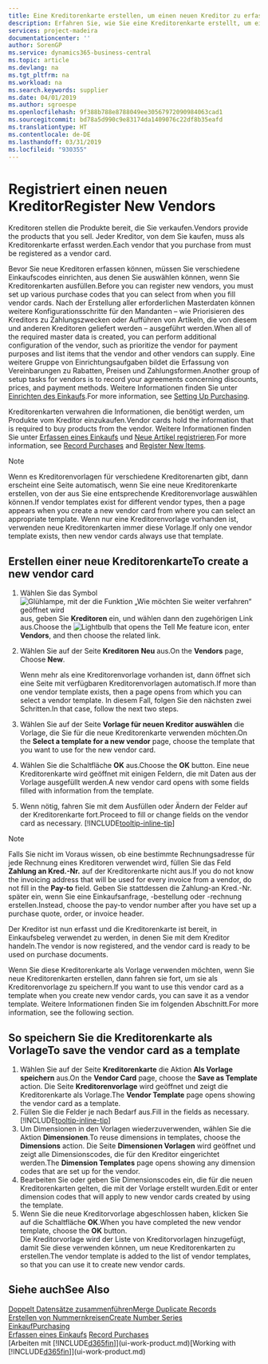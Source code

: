 ```yaml
---
title: Eine Kreditorenkarte erstellen, um einen neuen Kreditor zu erfassen | Microsoft Docs
description: Erfahren Sie, wie Sie eine Kreditorenkarte erstellt, um einen neuen Kreditor oder einem Lieferanten zu erfassen.
services: project-madeira
documentationcenter: ''
author: SorenGP
ms.service: dynamics365-business-central
ms.topic: article
ms.devlang: na
ms.tgt_pltfrm: na
ms.workload: na
ms.search.keywords: supplier
ms.date: 04/01/2019
ms.author: sgroespe
ms.openlocfilehash: 9f388b788e8788049ee30567972090984063cad1
ms.sourcegitcommit: bd78a5d990c9e83174da1409076c22df8b35eafd
ms.translationtype: HT
ms.contentlocale: de-DE
ms.lasthandoff: 03/31/2019
ms.locfileid: "930355"
---
```

# <a name="register-new-vendors"></a><span data-ttu-id="374eb-103">Registriert einen neuen Kreditor</span><span class="sxs-lookup"><span data-stu-id="374eb-103">Register New Vendors</span></span>
<span data-ttu-id="374eb-104">Kreditoren stellen die Produkte bereit, die Sie verkaufen.</span><span class="sxs-lookup"><span data-stu-id="374eb-104">Vendors provide the products that you sell.</span></span> <span data-ttu-id="374eb-105">Jeder Kreditor, von dem Sie kaufen, muss als Kreditorenkarte erfasst werden.</span><span class="sxs-lookup"><span data-stu-id="374eb-105">Each vendor that you purchase from must be registered as a vendor card.</span></span>

<span data-ttu-id="374eb-106">Bevor Sie neue Kreditoren erfassen können, müssen Sie verschiedene Einkaufscodes einrichten, aus denen Sie auswählen können, wenn Sie Kreditorenkarten ausfüllen.</span><span class="sxs-lookup"><span data-stu-id="374eb-106">Before you can register new vendors, you must set up various purchase codes that you can select from when you fill vendor cards.</span></span> <span data-ttu-id="374eb-107">Nach der Erstellung aller erforderlichen Masterdaten können weitere Konfigurationsschritte für den Mandanten – wie Priorisieren des Kreditors zu Zahlungszwecken oder Aufführen von Artikeln, die von diesem und anderen Kreditoren geliefert werden – ausgeführt werden.</span><span class="sxs-lookup"><span data-stu-id="374eb-107">When all of the required master data is created, you can perform additional configuration of the vendor, such as prioritize the vendor for payment purposes and list items that the vendor and other vendors can supply.</span></span> <span data-ttu-id="374eb-108">Eine weitere Gruppe von Einrichtungsaufgaben bildet die Erfassung von Vereinbarungen zu Rabatten, Preisen und Zahlungsformen.</span><span class="sxs-lookup"><span data-stu-id="374eb-108">Another group of setup tasks for vendors is to record your agreements concerning discounts, prices, and payment methods.</span></span> <span data-ttu-id="374eb-109">Weitere Informationen finden Sie unter [Einrichten des Einkaufs](purchasing-setup-purchasing.md).</span><span class="sxs-lookup"><span data-stu-id="374eb-109">For more information, see [Setting Up Purchasing](purchasing-setup-purchasing.md).</span></span>

<span data-ttu-id="374eb-110">Kreditorenkarten verwahren die Informationen, die benötigt werden, um Produkte vom Kreditor einzukaufen.</span><span class="sxs-lookup"><span data-stu-id="374eb-110">Vendor cards hold the information that is required to buy products from the vendor.</span></span> <span data-ttu-id="374eb-111">Weitere Informationen finden Sie unter [Erfassen eines Einkaufs](purchasing-how-record-purchases.md) und [Neue Artikel registrieren](inventory-how-register-new-items.md).</span><span class="sxs-lookup"><span data-stu-id="374eb-111">For more information, see [Record Purchases](purchasing-how-record-purchases.md) and [Register New Items](inventory-how-register-new-items.md).</span></span>

> [!NOTE]  
>   <span data-ttu-id="374eb-112">Wenn es Kreditorenvorlagen für verschiedene Kreditorenarten gibt, dann erscheint eine Seite automatisch, wenn Sie eine neue Kreditorenkarte erstellen, von der aus Sie eine entsprechende Kreditorenvorlage auswählen können.</span><span class="sxs-lookup"><span data-stu-id="374eb-112">If vendor templates exist for different vendor types, then a page appears when you create a new vendor card from where you can select an appropriate template.</span></span> <span data-ttu-id="374eb-113">Wenn nur eine Kreditorenvorlage vorhanden ist, verwenden neue Kreditorenkarten immer diese Vorlage.</span><span class="sxs-lookup"><span data-stu-id="374eb-113">If only one vendor template exists, then new vendor cards always use that template.</span></span>

## <a name="to-create-a-new-vendor-card"></a><span data-ttu-id="374eb-114">Erstellen einer neue Kreditorenkarte</span><span class="sxs-lookup"><span data-stu-id="374eb-114">To create a new vendor card</span></span>
1. <span data-ttu-id="374eb-115">Wählen Sie das Symbol ![Glühlampe, mit der die Funktion „Wie möchten Sie weiter verfahren“ geöffnet wird](media/ui-search/search_small.png "Wie möchten Sie weiter verfahren?") aus, geben Sie **Kreditoren** ein, und wählen dann den zugehörigen Link aus.</span><span class="sxs-lookup"><span data-stu-id="374eb-115">Choose the ![Lightbulb that opens the Tell Me feature](media/ui-search/search_small.png "Tell me what you want to do") icon, enter **Vendors**, and then choose the related link.</span></span>  
2. <span data-ttu-id="374eb-116">Wählen Sie auf der Seite **Kreditoren** **Neu** aus.</span><span class="sxs-lookup"><span data-stu-id="374eb-116">On the **Vendors** page, Choose **New**.</span></span>

    <span data-ttu-id="374eb-117">Wenn mehr als eine Kreditorenvorlage vorhanden ist, dann öffnet sich eine Seite mit verfügbaren Kreditorenvorlagen automatisch.</span><span class="sxs-lookup"><span data-stu-id="374eb-117">If more than one vendor template exists, then a page opens from which you can select a vendor template.</span></span> <span data-ttu-id="374eb-118">In diesem Fall, folgen Sie den nächsten zwei Schritten.</span><span class="sxs-lookup"><span data-stu-id="374eb-118">In that case, follow the next two steps.</span></span>
3. <span data-ttu-id="374eb-119">Wählen Sie auf der Seite **Vorlage für neuen Kreditor auswählen** die Vorlage, die Sie für die neue Kreditorenkarte verwenden möchten.</span><span class="sxs-lookup"><span data-stu-id="374eb-119">On the **Select a template for a new vendor** page, choose the template that you want to use for the new vendor card.</span></span>
4. <span data-ttu-id="374eb-120">Wählen Sie die Schaltfläche **OK** aus.</span><span class="sxs-lookup"><span data-stu-id="374eb-120">Choose the **OK** button.</span></span> <span data-ttu-id="374eb-121">Eine neue Kreditorenkarte wird geöffnet mit einigen Feldern, die mit Daten aus der Vorlage ausgefüllt werden.</span><span class="sxs-lookup"><span data-stu-id="374eb-121">A new vendor card opens with some fields filled with information from the template.</span></span>
5. <span data-ttu-id="374eb-122">Wenn nötig, fahren Sie mit dem Ausfüllen oder Ändern der Felder auf der Kreditorenkarte fort.</span><span class="sxs-lookup"><span data-stu-id="374eb-122">Proceed to fill or change fields on the vendor card as necessary.</span></span> [!INCLUDE[tooltip-inline-tip](includes/tooltip-inline-tip_md.md)]

> [!NOTE]  
>   <span data-ttu-id="374eb-123">Falls Sie nicht im Voraus wissen, ob eine bestimmte Rechnungsadresse für jede Rechnung eines Kreditoren verwendet wird, füllen Sie das Feld **Zahlung an Kred.-Nr.** auf der Kreditorenkarte nicht aus.</span><span class="sxs-lookup"><span data-stu-id="374eb-123">If you do not know the invoicing address that will be used for every invoice from a vendor, do not fill in the **Pay-to** field.</span></span> <span data-ttu-id="374eb-124">Geben Sie stattdessen die Zahlung-an Kred.-Nr. später ein, wenn Sie eine Einkaufsanfrage, -bestellung oder -rechnung erstellen.</span><span class="sxs-lookup"><span data-stu-id="374eb-124">Instead, choose the pay-to vendor number after you have set up a purchase quote, order, or invoice header.</span></span>

<span data-ttu-id="374eb-125">Der Kreditor ist nun erfasst und die Kreditorenkarte ist bereit, in Einkaufsbeleg verwendet zu werden, in denen Sie mit dem Kreditor handeln.</span><span class="sxs-lookup"><span data-stu-id="374eb-125">The vendor is now registered, and the vendor card is ready to be used on purchase documents.</span></span>

<span data-ttu-id="374eb-126">Wenn Sie diese Kreditorenkarte als Vorlage verwenden möchten, wenn Sie neue Kreditorenkarten erstellen, dann fahren sie fort, um sie als Kreditorenvorlage zu speichern.</span><span class="sxs-lookup"><span data-stu-id="374eb-126">If you want to use this vendor card as a template when you create new vendor cards, you can save it as a vendor template.</span></span> <span data-ttu-id="374eb-127">Weitere Informationen finden Sie im folgenden Abschnitt.</span><span class="sxs-lookup"><span data-stu-id="374eb-127">For more information, see the following section.</span></span>

## <a name="to-save-the-vendor-card-as-a-template"></a><span data-ttu-id="374eb-128">So speichern Sie die Kreditorenkarte als Vorlage</span><span class="sxs-lookup"><span data-stu-id="374eb-128">To save the vendor card as a template</span></span>
1. <span data-ttu-id="374eb-129">Wählen Sie auf der Seite **Kreditorenkarte** die Aktion **Als Vorlage speichern** aus.</span><span class="sxs-lookup"><span data-stu-id="374eb-129">On the **Vendor Card** page, choose the **Save as Template** action.</span></span> <span data-ttu-id="374eb-130">Die Seite **Kreditorenvorlage** wird geöffnet und zeigt die Kreditorenkarte als Vorlage.</span><span class="sxs-lookup"><span data-stu-id="374eb-130">The **Vendor Template** page opens showing the vendor card as a template.</span></span>
2. <span data-ttu-id="374eb-131">Füllen Sie die Felder je nach Bedarf aus.</span><span class="sxs-lookup"><span data-stu-id="374eb-131">Fill in the fields as necessary.</span></span> [!INCLUDE[tooltip-inline-tip](includes/tooltip-inline-tip_md.md)]
3. <span data-ttu-id="374eb-132">Um Dimensionen in den Vorlagen wiederzuverwenden, wählen Sie die Aktion **Dimensionen**.</span><span class="sxs-lookup"><span data-stu-id="374eb-132">To reuse dimensions in templates, choose the **Dimensions** action.</span></span> <span data-ttu-id="374eb-133">Die Seite **Dimensionen Vorlagen** wird geöffnet und zeigt alle Dimensionscodes, die für den Kreditor eingerichtet werden.</span><span class="sxs-lookup"><span data-stu-id="374eb-133">The **Dimension Templates** page opens showing any dimension codes that are set up for the vendor.</span></span>
4. <span data-ttu-id="374eb-134">Bearbeiten Sie oder geben Sie Dimensionscodes ein, die für die neuen Kreditorenkarten gelten, die mit der Vorlage erstellt wurden.</span><span class="sxs-lookup"><span data-stu-id="374eb-134">Edit or enter dimension codes that will apply to new vendor cards created by using the template.</span></span>
5. <span data-ttu-id="374eb-135">Wenn Sie die neue Kreditorvorlage abgeschlossen haben, klicken Sie auf die Schaltfläche **OK**.</span><span class="sxs-lookup"><span data-stu-id="374eb-135">When you have completed the new vendor template, choose the **OK** button.</span></span>  
   <span data-ttu-id="374eb-136">Die Kreditorvorlage wird der Liste von Kreditorvorlagen hinzugefügt, damit Sie diese verwenden können, um neue Kreditorenkarten zu erstellen.</span><span class="sxs-lookup"><span data-stu-id="374eb-136">The vendor template is added to the list of vendor templates, so that you can use it to create new vendor cards.</span></span>

## <a name="see-also"></a><span data-ttu-id="374eb-137">Siehe auch</span><span class="sxs-lookup"><span data-stu-id="374eb-137">See Also</span></span>
[<span data-ttu-id="374eb-138">Doppelt Datensätze zusammenführen</span><span class="sxs-lookup"><span data-stu-id="374eb-138">Merge Duplicate Records</span></span>](sales-how-merge-duplicate-records.md)  
[<span data-ttu-id="374eb-139">Erstellen von Nummernkreisen</span><span class="sxs-lookup"><span data-stu-id="374eb-139">Create Number Series</span></span>](ui-create-number-series.md)  
[<span data-ttu-id="374eb-140">Einkauf</span><span class="sxs-lookup"><span data-stu-id="374eb-140">Purchasing</span></span>](purchasing-manage-purchasing.md)  
<span data-ttu-id="374eb-141">[Erfassen eines Einkaufs](purchasing-how-record-purchases.md) </span><span class="sxs-lookup"><span data-stu-id="374eb-141">[Record Purchases](purchasing-how-record-purchases.md) </span></span>  
<span data-ttu-id="374eb-142">[Arbeiten mit [!INCLUDE[d365fin](includes/d365fin_md.md)]](ui-work-product.md)</span><span class="sxs-lookup"><span data-stu-id="374eb-142">[Working with [!INCLUDE[d365fin](includes/d365fin_md.md)]](ui-work-product.md)</span></span>  
